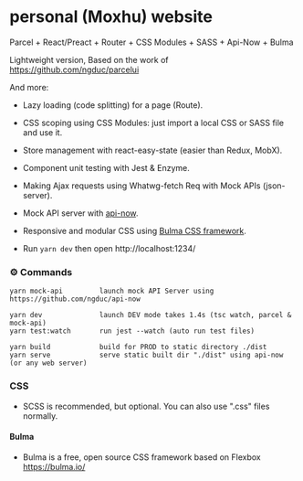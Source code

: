 # personal (Moxhu) website


Parcel + React/Preact + Router + CSS Modules + SASS + Api-Now + Bulma

Lightweight version, Based on the work of https://github.com/ngduc/parcelui

And more:

- Lazy loading (code splitting) for a page (Route).
- CSS scoping using CSS Modules: just import a local CSS or SASS file and use it.
- Store management with react-easy-state (easier than Redux, MobX).
- Component unit testing with Jest & Enzyme.
- Making Ajax requests using Whatwg-fetch Req with Mock APIs (json-server).
- Mock API server with [api-now](https://github.com/ngduc/api-now).
- Responsive and modular CSS using [Bulma CSS framework](https://bulma.io/).



- Run `yarn dev` then open http://localhost:1234/

### ⚙️ Commands

```
yarn mock-api         launch mock API Server using https://github.com/ngduc/api-now

yarn dev              launch DEV mode takes 1.4s (tsc watch, parcel & mock-api)
yarn test:watch       run jest --watch (auto run test files)

yarn build            build for PROD to static directory ./dist
yarn serve            serve static built dir "./dist" using api-now (or any web server)
```

### CSS

- SCSS is recommended, but optional. You can also use ".css" files normally.

#### Bulma
- Bulma is a free, open source CSS framework based on Flexbox https://bulma.io/
